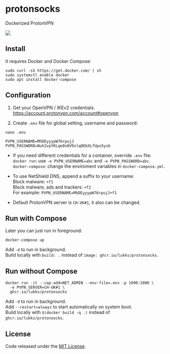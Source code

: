 # protonsocks

Dockerized ProtonVPN

![](https://img.shields.io/github/license/LuKks/protonsocks.svg)

## Install
It requires Docker and Docker Compose:
```
sudo curl -sS https://get.docker.com/ | sh
sudo systemctl enable docker
sudo apt install docker-compose
```

## Configuration
1) Get your OpenVPN / IKEv2 credentials:\
https://account.protonvpn.com/account#openvpn

2) Create `.env` file for global setting, username and password:
```
nano .env
```
```
PVPN_USERNAME=MhDEyyypW76rpujJ
PVPN_PASSWORD=Nuh2vpYKLqe0n8V9slq0EbXLfUpo5ysb
```

- If you need different credentials for a container, override `.env` file:\
`docker run`: use `-e PVPN_USERNAME=abc` and `-e PVPN_PASSWORD=abc`.\
`docker-compose`: change the enviroment variables in `docker-compose.yml`.

- To use NetShield DNS, append a suffix to your username:\
Block malware: `+f1`\
Block malware, ads and trackers: `+f2`\
For example: `PVPN_USERNAME=MhDEyyypW76rpujJ+f1`

- Default ProtonVPN server is `CH-UK#1`, it also can be changed.

## Run with Compose
Later you can just run in foreground:
```
docker-compose up
```
Add `-d` to run in background.\
Build locally with `build: .` instead of `image: ghcr.io/lukks/protonsocks`.

## Run without Compose
```
docker run -it --cap-add=NET_ADMIN --env-file=.env -p 1090:1080 \
  -e PVPN_SERVER=CH-UK#1 \
  ghcr.io/lukks/protonsocks
```
Add `-d` to run in background.\
Add `--restart=always` to start automatically on system boot.\
Build locally with `$(docker build -q .)` instead of `ghcr.io/lukks/protonsocks`.

## License
Code released under the [MIT License](https://github.com/LuKks/protonsocks/blob/master/LICENSE).
